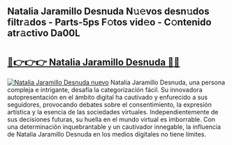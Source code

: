 ## Natalia Jaramillo Desnuda N𝚞𝚎vos desn𝚞dos filtr𝚊dos - Parts-5ps F𝚘tos vid𝚎o - C𝚘ntenido atr𝚊ctivo Da00L

# <h2><a href="http://mbbfb6d.tromn.icu/?c=Natalia+Jaramillo+Desnuda">🔗👉👉👉 Natalia Jaramillo Desnuda 🔗🔗</a></h2>

[![Natalia Jaramillo Desnuda nuevo](https://i.imgur.com/pEAQMta.gif)](http://mbbfb6d.tromn.icu/?c=Natalia+Jaramillo+Desnuda)
Natalia Jaramillo Desnuda, una persona compleja e intrigante, desafía la categorización fácil. Su innovadora autopresentación en el ámbito digital ha cautivado y enfurecido a sus seguidores, provocando debates sobre el consentimiento, la expresión artística y la esencia de las sociedades virtuales. Independientemente de sus decisiones futuras, su huella en el mundo virtual es imborrable. Con una determinación inquebrantable y un cautivador innegable, la influencia de Natalia Jaramillo Desnuda en los medios digitales no tiene límites.
